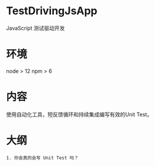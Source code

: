 # TestDrivingJsApp
JavaScript 测试驱动开发

# 环境
node > 12
npm > 6

# 内容
使用自动化工具，短反馈循环和持续集成编写有效的Unit Test。

# 大纲
    1. 你会真的会写 Unit Test 吗？
